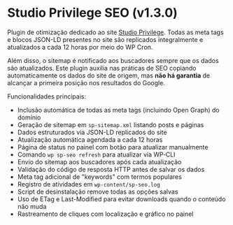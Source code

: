 # Studio Privilege SEO (v1.3.0)

Plugin de otimização dedicado ao site [Studio Privilege](https://www.studioprivilege.com.br).
Todas as meta tags e blocos JSON-LD presentes no site são replicados integralmente e atualizados a cada 12 horas por meio do WP&nbsp;Cron.

Além disso, o sitemap é notificado aos buscadores sempre que os dados são atualizados.
Este plugin auxilia nas práticas de SEO copiando automaticamente os dados do site de origem, mas **não há garantia** de alcançar a primeira posição nos resultados do Google.

Funcionalidades principais:

- Inclusão automática de todas as meta tags (incluindo Open Graph) do domínio
- Geração de sitemap em `sp-sitemap.xml` listando posts e páginas
- Dados estruturados via JSON-LD replicados do site
- Atualização automática agendada a cada 12 horas
- Página de status no painel com botão para atualizar manualmente
- Comando `wp sp-seo refresh` para atualizar via WP‑CLI
- Envio do sitemap aos buscadores após cada atualização
- Validação do código de resposta HTTP antes de salvar os dados
- Meta tag adicional de "keywords" com termos populares
- Registro de atividades em `wp-content/sp-seo.log`
- Script de desinstalação remove todas as opções salvas
- Uso de ETag e Last-Modified para evitar downloads quando o conteúdo não muda
- Rastreamento de cliques com localização e gráfico no painel

